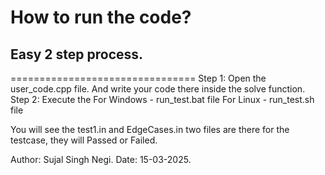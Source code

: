 # How to run the code?
## Easy 2 step process.
 ================================
 Step 1: Open the user_code.cpp file. And write your code there inside the solve function.
 Step 2: Execute the 
    For Windows - run_test.bat file
    For Linux - run_test.sh file

You will see the test1.in and EdgeCases.in two files are there for the testcase, they will Passed or Failed.

Author: Sujal Singh Negi. Date: 15-03-2025.

